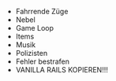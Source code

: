 - Fahrrende Züge
- Nebel
- Game Loop
- Items
- Musik
- Polizisten
- Fehler bestrafen 
- VANILLA RAILS KOPIEREN!!!
